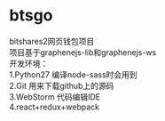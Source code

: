 # btsgo
bitshares2网页钱包项目<br/>
项目基于graphenejs-lib和graphenejs-ws<br/>
开发环境：<br/>
1.Python27 编译node-sass时会用到<br/>
2.Git 用来下载github上的源码<br/>
3.WebStorm 代码编辑IDE<br/>
4.react+redux+webpack